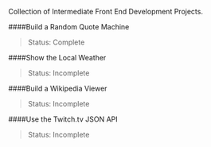 Collection of Intermediate Front End Development Projects.

####Build a Random Quote Machine
>Status: Complete

####Show the Local Weather
>Status: Incomplete

####Build a Wikipedia Viewer
>Status: Incomplete

####Use the Twitch.tv JSON API
>Status: Incomplete
